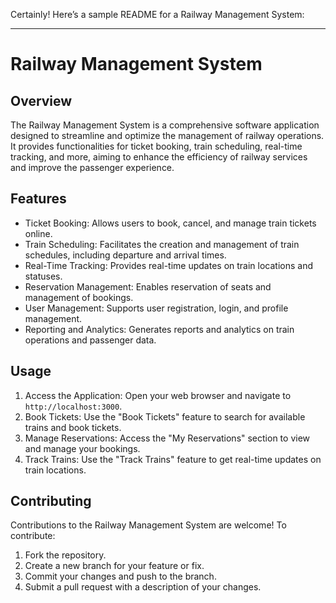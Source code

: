 Certainly! Here’s a sample README for a Railway Management System:

---

# Railway Management System

## Overview

The Railway Management System is a comprehensive software application designed to streamline and optimize the management of railway operations. It provides functionalities for ticket booking, train scheduling, real-time tracking, and more, aiming to enhance the efficiency of railway services and improve the passenger experience.

## Features

- Ticket Booking: Allows users to book, cancel, and manage train tickets online.
- Train Scheduling: Facilitates the creation and management of train schedules, including departure and arrival times.
- Real-Time Tracking: Provides real-time updates on train locations and statuses.
- Reservation Management: Enables reservation of seats and management of bookings.
- User Management: Supports user registration, login, and profile management.
- Reporting and Analytics: Generates reports and analytics on train operations and passenger data.



## Usage

1. Access the Application: Open your web browser and navigate to `http://localhost:3000`.
2. Book Tickets: Use the "Book Tickets" feature to search for available trains and book tickets.
3. Manage Reservations: Access the "My Reservations" section to view and manage your bookings.
4. Track Trains: Use the "Track Trains" feature to get real-time updates on train locations.

## Contributing

Contributions to the Railway Management System are welcome! To contribute:

1. Fork the repository.
2. Create a new branch for your feature or fix.
3. Commit your changes and push to the branch.
4. Submit a pull request with a description of your changes.

